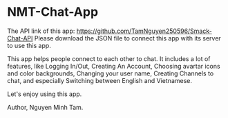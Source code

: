 # NMT-Chat-App
The API link of this app: https://github.com/TamNguyen250596/Smack-Chat-API
Please download the JSON file to connect this app with its server to use this app. 

This app helps people connect to each other to chat. It includes a lot of features, like Logging In/Out, Creating An Account, Choosing avartar icons and color backgrounds, Changing your user name, Creating Channels to chat, and especially Switching between English and Vietnamese. 

Let's enjoy using this app. 

Author,
Nguyen Minh Tam. 
